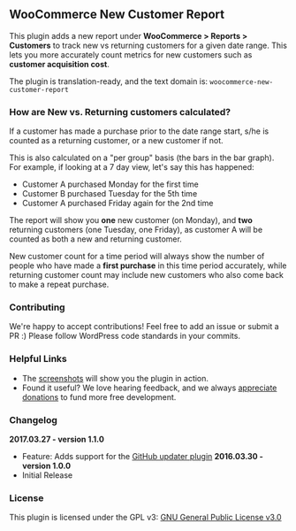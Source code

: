 ## WooCommerce New Customer Report

This plugin adds a new report under **WooCommerce &gt; Reports &gt; Customers** to track new vs returning customers for a given date range. This lets you more accurately count metrics for new customers such as **customer acquisition cost**.

The plugin is translation-ready, and the text domain is: `woocommerce-new-customer-report`

### How are New vs. Returning customers calculated?

If a customer has made a purchase prior to the date range start, s/he is counted as a returning customer, or a new customer if not.

This is also calculated on a "per group" basis (the bars in the bar graph). For example, if looking at a 7 day view, let's say this has happened:

 - Customer A purchased Monday for the first time
 - Customer B purchased Tuesday for the 5th time
 - Customer A purchased Friday again for the 2nd time
 
The report will show you **one** new customer (on Monday), and **two** returning customers (one Tuesday, one Friday), as customer A will be counted as both a new and returning customer.

New customer count for a time period will always show the number of people who have made a **first purchase** in this time period accurately, while returning customer count may include new customers who also come back to make a repeat purchase.

### Contributing

We're happy to accept contributions! Feel free to add an issue or submit a PR :) Please follow WordPress code standards in your commits.

### Helpful Links

 - The [screenshots](/skyverge/woocommerce-new-customer-report/tree/master/screenshots) will show you the plugin in action.
 - Found it useful? We love hearing feedback, and we always [appreciate donations](https://www.paypal.com/cgi-bin/webscr?cmd=_xclick&business=paypal@skyverge.com&item_name=Donation+for+WooCommerce+New+Customer+report) to fund more free development.

### Changelog

**2017.03.27 - version 1.1.0**
 * Feature: Adds support for the [GitHub updater plugin](https://github.com/afragen/github-updater)
**2016.03.30 - version 1.0.0**
 * Initial Release
 
### License

This plugin is licensed under the GPL v3: [GNU General Public License v3.0](http://www.gnu.org/licenses/gpl-3.0.html)